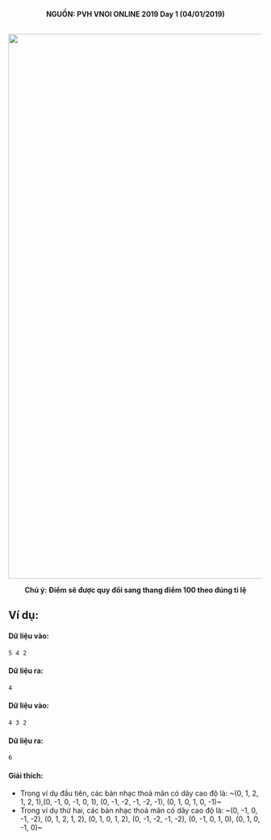 **<center>NGUỒN: PVH VNOI ONLINE 2019 Day 1 (04/01/2019)</center>**
<br>

<center><img src="/images/problems/1165/singer.svg" width=1080px></center>

**<center>Chú ý: Điểm sẽ được quy đổi sang thang điểm 100 theo đúng tỉ lệ</center>**

## Ví dụ:
#### Dữ liệu vào:
```
5 4 2
```

#### Dữ liệu ra:
```
4
```

#### Dữ liệu vào:
```
4 3 2
```

#### Dữ liệu ra:
```
6
```

#### Giải thích:
- Trong ví dụ đầu tiên, các bản nhạc thoả mãn có dãy cao độ là: ~(0, 1, 2, 1, 2, 1),(0, -1, 0, -1, 0, 1), (0, -1, -2, -1, -2, -1), (0, 1, 0, 1, 0, -1)~
- Trong ví dụ thứ hai, các bản nhạc thoả mãn có dãy cao độ là: ~(0, -1, 0, -1, -2), (0, 1, 2, 1, 2), (0, 1, 0, 1, 2), (0, -1, -2, -1, -2), (0, -1, 0, 1, 0), (0, 1, 0, -1, 0)~
